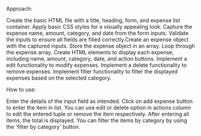 Approach:

Create the basic HTML file with a title, heading, form, and expense list container.
Apply basic CSS styles for a visually appealing look.
Capture the expense name, amount, category, and date from the form inputs.
Validate the inputs to ensure all fields are filled correctly.Create an expense object with the captured inputs.
Store the expense object in an array.
Loop through the expense array.
Create HTML elements to display each expense, including name, amount, category, date, and action buttons.
Implement a edit functionality to modify expenses.
Implement a delete functionality to remove expenses.
Implement filter functionality to filter the displayed expenses based on the selected category.

How to use:

Enter the details of the input field as intended.
Click on add expense button to enter the item in list.
You can use edit or delete option in actions column to edit the entered tuple or remove the item respectively.
After entering all items, the total is displayed.
You can filter the items by category by using the 'filter by category' button.
